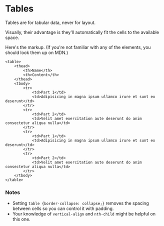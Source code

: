 # Tables

Tables are for tabular data, never for layout.

Visually, their advantage is they'll automatically fit the cells to the available space.

Here's the markup. (If you're not familiar with any of the elements, you should look them up on MDN.)

    <table>
        <thead>
            <th>Name</th>
            <th>Content</th>
        </thead>
        <tbody>
            <tr>
                <td>Part 1</td>
                <td>Adipisicing in magna ipsum ullamco irure et sunt ex deserunt</td>
            </tr>
            <tr>
                <td>Part 2</td>
                <td>Velit amet exercitation aute deserunt do anim consectetur aliqua nulla</td>
            </tr>
            <tr>
                <td>Part 1</td>
                <td>Adipisicing in magna ipsum ullamco irure et sunt ex deserunt</td>
            </tr>
            <tr>
                <td>Part 2</td>
                <td>Velit amet exercitation aute deserunt do anim consectetur aliqua nulla</td>
            </tr>
        </tbody>
    </table>


### Notes
* Setting `table {border-collapse: collapse;}` removes the spacing between cells so you can control it with padding.
* Your knowledge of `vertical-align` and `nth-child` might be helpful on this one.
